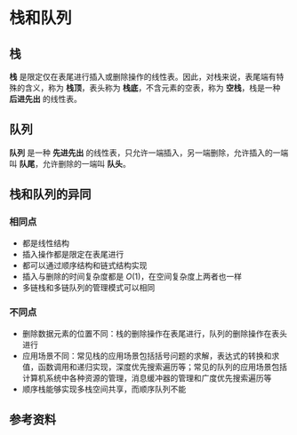 # 栈和队列

[annotation]: <id> (a52a84b9-b3b4-4b20-b5b3-3c2dd6284806)
[annotation]: <status> (protect)
[annotation]: <create_time> (2019-10-23 22:23:43)
[annotation]: <category> (计算机科学)
[annotation]: <tags> (数据结构)
[annotation]: <comments> (false)
[annotation]: <url> (http://blog.ccyg.studio/article/a52a84b9-b3b4-4b20-b5b3-3c2dd6284806)

## 栈 

**栈** 是限定仅在表尾进行插入或删除操作的线性表。因此，对栈来说，表尾端有特殊的含义，称为 **栈顶**，表头称为 **栈底**，不含元素的空表，称为 **空栈**，栈是一种 **后进先出** 的线性表。

## 队列

**队列** 是一种 **先进先出** 的线性表，只允许一端插入，另一端删除，允许插入的一端叫 **队尾**，允许删除的一端叫 **队头**。

## 栈和队列的异同

### 相同点

- 都是线性结构
- 插入操作都是限定在表尾进行
- 都可以通过顺序结构和链式结构实现
- 插入与删除的时间复杂度都是 $O(1)$，在空间复杂度上两者也一样
- 多链栈和多链队列的管理模式可以相同

### 不同点

- 删除数据元素的位置不同：栈的删除操作在表尾进行，队列的删除操作在表头进行
- 应用场景不同：常见栈的应用场景包括括号问题的求解，表达式的转换和求值，函数调用和递归实现，深度优先搜索遍历等；常见的队列的应用场景包括计算机系统中各种资源的管理，消息缓冲器的管理和广度优先搜索遍历等
- 顺序栈能够实现多栈空间共享，而顺序队列不能

## 参考资料

